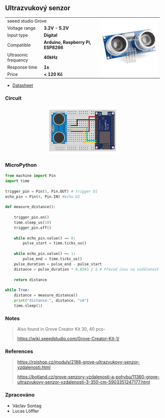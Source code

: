## Ultrazvukový senzor

<table border="0" width="100%"><tr><td colspan=2 width="60%">seeed studio Grove </td>
<td rowspan=9 width="40%" align="right"><img src="../../.img/ultra.jpg" width="200px" /></td></tr>
<tr><td>Voltage range</td><td><b>3.2V - 5.2V</b></td></tr>
<tr><td>Input type</td><td><b>Digital</b></td></tr>
<tr><td>Compatible</td><td><b>Arduino, Raspberry Pi, ESP8266</b></td></tr>
<tr><td>Ultrasonic frequency</td><td><b>40kHz</b></td></tr>
<tr><td>Response time</td><td><b>1s</b></td></tr>
<tr><td>Price</td><td><b>< 120 Kč</b></td></tr></table>

* [Datasheet](./datasheet.pdf)

### Circuit
<p align="center"><img src="../../.img/ultra.png" width="45%" /></p>

### MicroPython

```python
from machine import Pin
import time

trigger_pin = Pin(5, Pin.OUT) # trigger D1
echo_pin = Pin(4, Pin.IN) #echo D2

def measure_distance():

    trigger_pin.on()
    time.sleep_us(10)
    trigger_pin.off()

    while echo_pin.value() == 0:
        pulse_start = time.ticks_us()

    while echo_pin.value() == 1:
        pulse_end = time.ticks_us()
    pulse_duration = pulse_end - pulse_start
    distance = pulse_duration * 0.0343 / 2 # Převod času na vzdálenost

    return distance

while True:
    distance = measure_distance()
    print("distance:", distance, "cm")
    time.sleep(1)
```

### Notes
> Also found in Grove Creator Kit 30, 40 pcs-
>
>https://wiki.seeedstudio.com/Grove-Creator-Kit-1/

### References
> https://rpishop.cz/moduly/2188-grove-ultrazvukovy-senzor-vzdalenosti.html
>
> https://botland.cz/grove-senzory-vzdalenosti-a-pohybu/11360-grove-ultrazvukovy-senzor-vzdalenosti-3-350-cm-5903351247177.html

### Zpracováno
- Václav Sontag
- Lucas Löffler